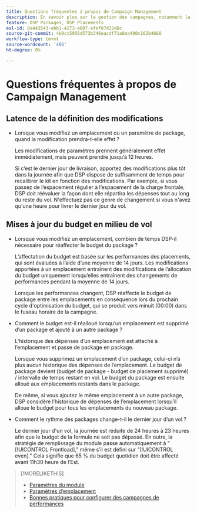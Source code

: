 ```yaml
---
title: Questions fréquentes à propos de Campaign Management
description: En savoir plus sur la gestion des campagnes, notamment la période de latence des modifications et ce qui se passe lorsque vous apportez des modifications au budget pendant un vol.
feature: DSP Packages, DSP Placements
exl-id: 8a443543-ebb1-4273-a007-afef07d32d8c
source-git-commit: 4b9cc5956d573b346eacdf71a8ea490c162b4660
workflow-type: tm+mt
source-wordcount: '406'
ht-degree: 0%

---
```


# Questions fréquentes à propos de Campaign Management

<!-- Most of this information should be moved into the relevant topics (especially editing topics). -->

## Latence de la définition des modifications

* Lorsque vous modifiez un emplacement ou un paramètre de package, quand la modification prendra-t-elle effet ?

  Les modifications de paramètres prennent généralement effet immédiatement, mais peuvent prendre jusqu’à 12 heures.

  Si c’est le dernier jour de livraison, apportez des modifications plus tôt dans la journée afin que DSP dispose de suffisamment de temps pour recalibrer le kit en fonction des modifications. Par exemple, si vous passez de l’espacement régulier à l’espacement de la charge frontale, DSP doit réévaluer la façon dont elle répartira les dépenses tout au long du reste du vol. N&#39;effectuez pas ce genre de changement si vous n&#39;avez qu&#39;une heure pour livrer le dernier jour du vol.

## Mises à jour du budget en milieu de vol

* Lorsque vous modifiez un emplacement, combien de temps DSP-il nécessaire pour réaffecter le budget du package ?

  L’affectation du budget est basée sur les performances des placements, qui sont évaluées à l’aide d’une moyenne de 14 jours. Les modifications apportées à un emplacement entraînent des modifications de l’allocation du budget uniquement lorsqu’elles entraînent des changements de performances pendant la moyenne de 14 jours.

  Lorsque les performances changent, DSP réaffecte le budget de package entre les emplacements en conséquence lors du prochain cycle d&#39;optimisation du budget, qui se produit vers minuit (00:00) dans le fuseau horaire de la campagne.

* Comment le budget est-il réalloué lorsqu’un emplacement est supprimé d’un package et ajouté à un autre package ?

  L’historique des dépenses d’un emplacement est attaché à l’emplacement et passe de package en package.

  Lorsque vous supprimez un emplacement d’un package, celui-ci n’a plus aucun historique des dépenses de l’emplacement. Le budget de package devient (budget de package - budget de placement supprimé) / intervalle de temps restant en vol. Le budget du package est ensuite alloué aux emplacements restants dans le package.

  De même, si vous ajoutez le même emplacement à un autre package, DSP considère l’historique de dépenses de l’emplacement lorsqu’il alloue le budget pour tous les emplacements du nouveau package.

* Comment le rythme des packages change-t-il le dernier jour d’un vol ?

  Le dernier jour d&#39;un vol, la journée est réduite de 24 heures à 23 heures afin que le budget de la formule ne soit pas dépassé. En outre, la stratégie de remplissage du module passe automatiquement à &quot;[!UICONTROL Frontload],&quot; même s’il est défini sur &quot;[!UICONTROL even].&quot; Cela signifie que 65 % du budget quotidien doit être affecté avant 11h30 heure de l’Est.

>[!MORELIKETHIS]
>
>* [Paramètres du module](/help/dsp/campaign-management/packages/package-settings.md)
>* [Paramètres d’emplacement](/help/dsp/campaign-management/placements/placement-settings.md)
>* [Bonnes pratiques pour configurer des campagnes de performances](/help/dsp/optimization/campaign-best-practices-performance.md)
